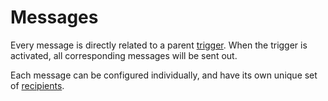 # Messages

Every message is directly related to a parent [trigger](/triggers/). When the trigger is activated, all corresponding messages will be sent out. 

Each message can be configured individually, and have its own unique set of [recipients](/recipients/).

<img class="dropshadow" :src="$withBase('/images/messages/configure-message.png')" alt="" style="margin-top:10px">
